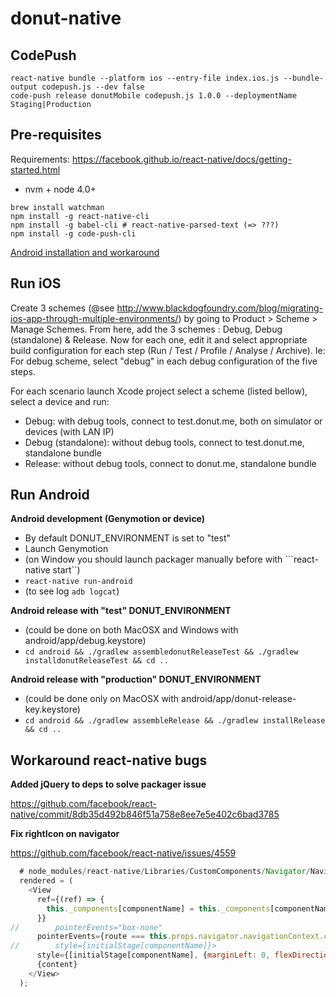 # donut-native

## CodePush

```
react-native bundle --platform ios --entry-file index.ios.js --bundle-output codepush.js --dev false
code-push release donutMobile codepush.js 1.0.0 --deploymentName Staging|Production
```

## Pre-requisites

Requirements: https://facebook.github.io/react-native/docs/getting-started.html

* nvm + node 4.0+

```
brew install watchman
npm install -g react-native-cli
npm install -g babel-cli # react-native-parsed-text (=> ???)
npm install -g code-push-cli
```

[Android installation and workaround](./Android.md)

## Run iOS

Create 3 schemes (@see http://www.blackdogfoundry.com/blog/migrating-ios-app-through-multiple-environments/) by going to Product > Scheme > Manage Schemes.
From here, add the 3 schemes : Debug, Debug (standalone) & Release.
Now for each one, edit it and select appropriate build configuration for each step (Run / Test / Profile / Analyse / Archive).
Ie: For debug scheme, select "debug" in each debug configuration of the five steps.

For each scenario launch Xcode project select a scheme (listed bellow), select a device and run:

* Debug: with debug tools, connect to test.donut.me, both on simulator or devices (with LAN IP)
* Debug (standalone): without debug tools, connect to test.donut.me, standalone bundle
* Release: without debug tools, connect to donut.me, standalone bundle

## Run Android

**Android  development (Genymotion or device)**
* By default DONUT_ENVIRONMENT is set to "test"
* Launch Genymotion
* (on Window you should launch packager manually before with ```react-native start``)
* ```react-native run-android```
* (to see log ```adb logcat```)

**Android release with "test" DONUT_ENVIRONMENT**
* (could be done on both MacOSX and Windows with android/app/debug.keystore)
* ```cd android && ./gradlew assembledonutReleaseTest && ./gradlew installdonutReleaseTest && cd ..```

**Android release with "production" DONUT_ENVIRONMENT**
* (could be done only on MacOSX with android/app/donut-release-key.keystore)
* ```cd android && ./gradlew assembleRelease && ./gradlew installRelease && cd ..```

## Workaround react-native bugs

**Added jQuery to deps to solve packager issue**
 
https://github.com/facebook/react-native/commit/8db35d492b846f51a758e8ee7e5e402c6bad3785

**Fix rightIcon on navigator**

https://github.com/facebook/react-native/issues/4559

```javascript
  # node_modules/react-native/Libraries/CustomComponents/Navigator/NavigatorNavigationBar.js
  rendered = (
    <View
      ref={(ref) => {
        this._components[componentName] = this._components[componentName].set(route, ref);
      }}
//        pointerEvents="box-none"
      pointerEvents={route === this.props.navigator.navigationContext.currentRoute ? 'box-none' : 'none'}
//        style={initialStage[componentName]}>
      style={[initialStage[componentName], {marginLeft: 0, flexDirection: 'column', justifyContent:'center'}]}>
      {content}
    </View>
  );
```
